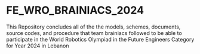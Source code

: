 # FE_WRO_BRAINIACS_2024
 This Repository concludes all of the the models, schemes, documents, source codes, and procedure that team brainiacs followed to be able to participate in the World Robotics Olympiad in the Future Engineers Category for Year 2024 in Lebanon
